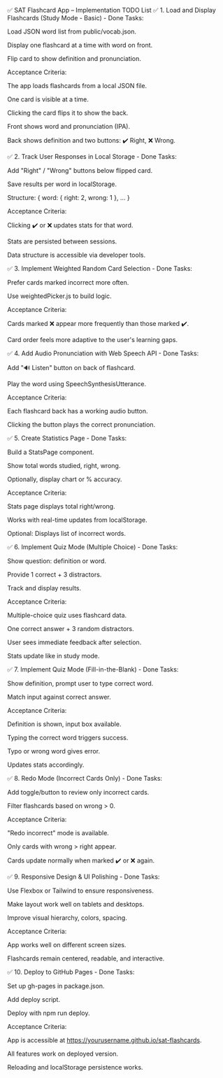 ✅ SAT Flashcard App – Implementation TODO List
✅ 1. Load and Display Flashcards (Study Mode - Basic) - Done
Tasks:

Load JSON word list from public/vocab.json.

Display one flashcard at a time with word on front.

Flip card to show definition and pronunciation.

Acceptance Criteria:

 The app loads flashcards from a local JSON file.

 One card is visible at a time.

 Clicking the card flips it to show the back.

 Front shows word and pronunciation (IPA).

 Back shows definition and two buttons: ✔️ Right, ❌ Wrong.

✅ 2. Track User Responses in Local Storage - Done
Tasks:

Add "Right" / "Wrong" buttons below flipped card.

Save results per word in localStorage.

Structure: { word: { right: 2, wrong: 1 }, ... }

Acceptance Criteria:

 Clicking ✔️ or ❌ updates stats for that word.

 Stats are persisted between sessions.

 Data structure is accessible via developer tools.

✅ 3. Implement Weighted Random Card Selection - Done
Tasks:

Prefer cards marked incorrect more often.

Use weightedPicker.js to build logic.

Acceptance Criteria:

 Cards marked ❌ appear more frequently than those marked ✔️.

 Card order feels more adaptive to the user's learning gaps.

✅ 4. Add Audio Pronunciation with Web Speech API - Done
Tasks:

Add "🔊 Listen" button on back of flashcard.

Play the word using SpeechSynthesisUtterance.

Acceptance Criteria:

 Each flashcard back has a working audio button.

 Clicking the button plays the correct pronunciation.

✅ 5. Create Statistics Page - Done
Tasks:

Build a StatsPage component.

Show total words studied, right, wrong.

Optionally, display chart or % accuracy.

Acceptance Criteria:

 Stats page displays total right/wrong.

 Works with real-time updates from localStorage.

 Optional: Displays list of incorrect words.

✅ 6. Implement Quiz Mode (Multiple Choice) - Done
Tasks:

Show question: definition or word.

Provide 1 correct + 3 distractors.

Track and display results.

Acceptance Criteria:

 Multiple-choice quiz uses flashcard data.

 One correct answer + 3 random distractors.

 User sees immediate feedback after selection.

 Stats update like in study mode.

✅ 7. Implement Quiz Mode (Fill-in-the-Blank) - Done
Tasks:

Show definition, prompt user to type correct word.

Match input against correct answer.

Acceptance Criteria:

 Definition is shown, input box available.

 Typing the correct word triggers success.

 Typo or wrong word gives error.

 Updates stats accordingly.

✅ 8. Redo Mode (Incorrect Cards Only) - Done
Tasks:

Add toggle/button to review only incorrect cards.

Filter flashcards based on wrong > 0.

Acceptance Criteria:

 "Redo incorrect" mode is available.

 Only cards with wrong > right appear.

 Cards update normally when marked ✔️ or ❌ again.

✅ 9. Responsive Design & UI Polishing - Done
Tasks:

Use Flexbox or Tailwind to ensure responsiveness.

Make layout work well on tablets and desktops.

Improve visual hierarchy, colors, spacing.

Acceptance Criteria:

 App works well on different screen sizes.

 Flashcards remain centered, readable, and interactive.

✅ 10. Deploy to GitHub Pages - Done
Tasks:

Set up gh-pages in package.json.

Add deploy script.

Deploy with npm run deploy.

Acceptance Criteria:

 App is accessible at https://yourusername.github.io/sat-flashcards.

 All features work on deployed version.

 Reloading and localStorage persistence works.